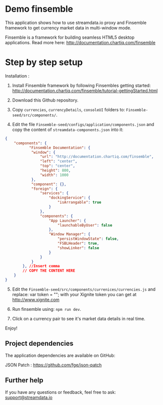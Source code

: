 # Demo finsemble 

This application shows how to use streamdata.io proxy and Finsemble framework to get currency market data in multi-window mode.

Finsemble is a framework for building seamless HTML5 desktop applications. Read more here: http://documentation.chartiq.com/finsemble

# Step by step setup

Installation :

1. Install Finsemble framework by following Finsembles getting started: http://documentation.chartiq.com/finsemble/tutorial-gettingStarted.html

2. Download this Github repository.

3. Copy `currencies`, `currencyDetails`, `consoleUI` folders to: `Finsemble-seed/src/components/`.

4. Edit the file `Finsemble-seed/configs/application/components.json` and copy the content of `streamdata-components.json` into it:

```json 
{
    "components": {
           "Finsemble Documentation": {
			"window": {
				"url": "http://documentation.chartiq.com/finsemble",
				"left": "center",
				"top": "center",
				"height": 800,
				"width": 1000
			},
			"component": {},
			"foreign": {
				"services": {
					"dockingService": {
						"isArrangable": true
					}
				},
				"components": {
					"App Launcher": {
						"launchableByUser": false
					},
					"Window Manager": {
						"persistWindowState": false,
						"FSBLHeader": true,
						"showLinker": false
					}
				}
			}
		}, //Insert comma 
		// COPY THE CONTENT HERE
    }
}    
```

5. Edit the `Finsemble-seed/src/components/currenices/currencies.js` and replace: var token = "<YOUR STREAMDATA TOKEN>"; with your Xignite token you can get at http://www.xignite.com 

6. Run finsemble using: `npm run dev`.

7. Click on a currency pair to see it's market data details in real time.

Enjoy!

## Project dependencies

The application dependencies are available on GitHub:

JSON Patch : https://github.com/fge/json-patch


## Further help

If you have any questions or feedback, feel free to ask: support@streamdata.io
